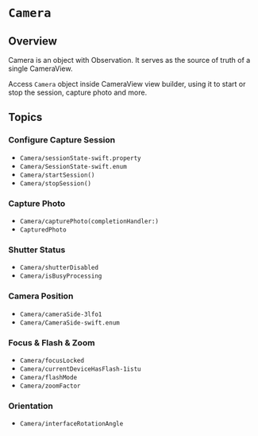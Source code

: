 # ``Camera``

## Overview

Camera is an object with Observation. It serves as the source of truth of a single CameraView.

Access `Camera` object inside CameraView view builder, using it to start or stop the session, capture photo and more.

## Topics

### Configure Capture Session

- ``Camera/sessionState-swift.property``
- ``Camera/SessionState-swift.enum``
- ``Camera/startSession()``
- ``Camera/stopSession()``

### Capture Photo

- ``Camera/capturePhoto(completionHandler:)``
- ``CapturedPhoto``

### Shutter Status

- ``Camera/shutterDisabled``
- ``Camera/isBusyProcessing``

### Camera Position

- ``Camera/cameraSide-3lfo1``
- ``Camera/CameraSide-swift.enum``

### Focus & Flash & Zoom

- ``Camera/focusLocked``
- ``Camera/currentDeviceHasFlash-1istu``
- ``Camera/flashMode``
- ``Camera/zoomFactor``

### Orientation

- ``Camera/interfaceRotationAngle``

